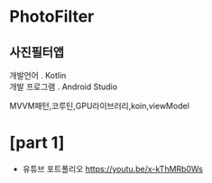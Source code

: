 # PhotoFilter


사진필터앱 
-------------


개발언어 . Kotlin   
개발 프로그램 . Android Studio   

MVVM패턴,코루틴,GPU라이브러리,koin,viewModel

   
   
   # [part 1] 
   
* 유튜브 포트폴리오 <https://youtu.be/x-kThMRb0Ws>   



   
